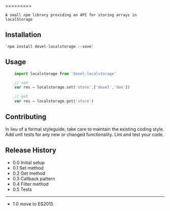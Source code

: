 <!--
@Author: Andreee Ray <develdoe>
@Date:   2017-04-10T17:45:02+02:00
@Email:  me@andreeray.se
@Filename: README.md
@Last modified by:   develdoe
@Last modified time: 2017-04-19T12:59:36+02:00
-->



=========

    A small npm library providing an API for storing arrays in localStorage

## Installation

    `npm install devel-localstorage --save`

## Usage

```js
    import localstorage from 'devel-localstorage'

    // set
    var res = localstorage.set('store',['devel','doe'])

    // get
    var res = localstorage.get('store')
```

## Contributing

In lieu of a formal styleguide, take care to maintain the existing coding style.
Add unit tests for any new or changed functionality. Lint and test your code.

## Release History

* 0.0 Initial setup
* 0.1 Set method
* 0.2 Get method
* 0.3 Callback pattern
* 0.4 Filter method
* 0.5 Tests
---------------------
* 1.0  move to ES2015
